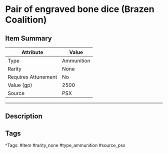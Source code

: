 # Pair of engraved bone dice (Brazen Coalition)

## Item Summary

| Attribute            | Value                        |
|----------------------|------------------------------|
| Type                 | Ammunition |
| Rarity               | None             |
| Requires Attunement  | No                |
| Value (gp)           | 2500    |
| Source               | PSX |

---

## Description



## Tags

^Tags: #item #rarity_none #type_ammunition #source_psx
